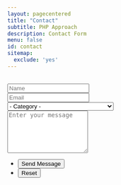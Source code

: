 ```yaml
---
layout: pagecentered
title: "Contact"
subtitle: PHP Approach
description: Contact Form
menu: false
id: contact
sitemap:
  exclude: 'yes'
---
```


<br/>
<section>
	<form name="sentMessage" id="contactForm" novalidate>
		<div class="row uniform 50%">
			<div class="6u 12u$(4) form-group">
				<input type="text" name="name" id="name" class="form-control" value="" placeholder="Name" required="required" />
			</div>
			<div class="6u$ 12u$(4) form-group">
				<input type="email" name="email" id="email" class="form-control" value="" placeholder="Email" required="required" />
			</div>
			<div class="12u$ form-group">
				<div class="select-wrapper">
					<select name="category" id="category" class="form-control" required="required">
						<option value="">- Category -</option>
						<option value="1">General Question</option>
						<option value="2">Bug Report</option>
						<option value="3">Warning Bubble trk: tracker</option>
						<option value="4">I'd like to join the Development Team</option>
						<option value="5">Sponsoring</option>
					</select>
				</div>
			</div>
			<div class="12u$ form-group">
				<textarea name="message" id="message" class="form-control" placeholder="Enter your message" rows="6" required="required"></textarea>
			<p class="help-block text-danger"></p>
			</div>
			<div id="success"></div>
			<div class="12u$">
				<ul class="actions">
					<li><input type="submit" value="Send Message" class="special" /></li>
					<li><input type="reset" value="Reset" /></li>
				</ul>
			</div>
		</div>
	</form>
</section>
<br/>

<script type="text/javascript" src="mail/jqBootstrapValidation.js"></script> 
<script type="text/javascript" src="mail/contact_me.js"></script> 
